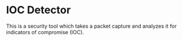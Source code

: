 # IOC Detector

This is a security tool which takes a packet capture and analyzes it for indicators of compromise (IOC).